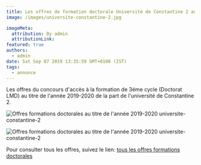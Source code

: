```yaml
---
title: Les offres de formation doctorale Université de Constantine 2 au titre de l'année 2019-2020.
image: /images/universite-constantine-2.jpg

imageMeta:
  attribution: By admin
  attributionLink:
featured: true
authors:
  - admin
date: Sat Sep 07 2019 13:35:59 GMT+0100 (IST)
tags:
  - annonce
---
```

Les offres du concours d'accès à la formation de 3éme cycle (Doctorat LMD) au titre de l'année 2019-2020 de la part de  l'université de Constantine 2.

![Offres formations doctorales au titre de l'année 2019-2020 universite-constantine-2](/images/formations-doctorales-constantine-2-2019-2020.jpg)

![Offres formations doctorales au titre de l'année 2019-2020 universite-constantine-2](/images/formations-doctorales-constantine-2-2019-2020-2.jpg)


Pour consulter tous les offres, suivez le lien: [tous les offres formations doctorales](/tous-les-offres-de-formations-doctorale-lmd-2019-2020/)
